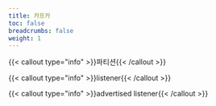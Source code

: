```yaml
---
title: 카프카
toc: false
breadcrumbs: false
weight: 1
---
```


{{< callout type="info" >}}파티션{{< /callout >}}

{{< callout type="info" >}}listener{{< /callout >}}

{{< callout type="info" >}}advertised listener{{< /callout >}}
